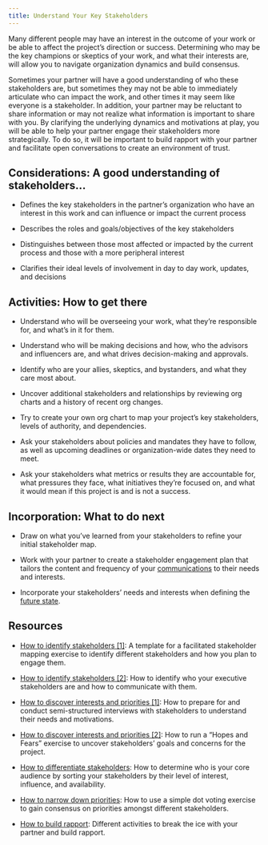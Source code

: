 ```yaml
---
title: Understand Your Key Stakeholders
---
```


Many different people may have an interest in the outcome of your work or be able to affect the project’s direction or success.  Determining who may be the key champions or skeptics of your work, and what their interests are, will allow you to navigate organization dynamics and build consensus.

Sometimes your partner will have a good understanding of who these stakeholders are, but sometimes they may not be able to immediately articulate who can impact the work, and other times it may seem like everyone is a stakeholder.  In addition, your partner may be reluctant to share information or may not realize what information is important to share with you.  By clarifying the underlying dynamics and motivations at play, you will be able to help your partner engage their stakeholders more strategically.  To do so, it will be important to build rapport with your partner and facilitate open conversations to create an environment of trust.   

## Considerations: A good understanding of stakeholders…

- Defines the key stakeholders in the partner’s organization who have an interest in this work and can influence or impact the current process

- Describes the roles and goals/objectives of the key stakeholders

- Distinguishes between those most affected or impacted by the current process and those with a more peripheral interest

- Clarifies their ideal levels of involvement in day to day work, updates, and decisions

## Activities: How to get there

- Understand who will be overseeing your work, what they’re responsible for, and what’s in it for them.

- Understand who will be making decisions and how, who the advisors and influencers are, and what drives decision-making and approvals.

- Identify who are your allies, skeptics, and bystanders, and what they care most about.

- Uncover additional stakeholders and relationships by reviewing org charts and a history of recent org changes.  

- Try to create your own org chart to map your project’s key stakeholders, levels of authority, and dependencies.

- Ask your stakeholders about policies and mandates they have to follow, as well as upcoming deadlines or organization-wide dates they need to meet.

- Ask your stakeholders what metrics or results they are accountable for, what pressures they face, what initiatives they’re focused on, and what it would mean if this project is and is not a success.

## Incorporation: What to do next

- Draw on what you’ve learned from your stakeholders to refine your initial stakeholder map.

- Work with your partner to create a stakeholder engagement plan that tailors the content and frequency of your [communications]({{site.baseurl}}/deliver/collaborate) to their needs and interests.

- Incorporate your stakeholders’ needs and interests when defining the [future state]({{site.baseurl}}/future/).

## Resources

- [How to identify stakeholders [1]](https://app.mural.co/t/gsa6/m/gsa6/1603921593244/a37e126788a75cbf3aad53c52cecbf266bdecd41): A template for a facilitated stakeholder mapping exercise to identify different stakeholders and how you plan to engage them.

- [How to identify stakeholders [2]](https://docs.google.com/presentation/d/10x0Lk9FywbNDL8_hGfeNqGfL3yJMhO8S79-F4tanB3w/edit#slide=id.p): How to identify who your executive stakeholders are and how to communicate with them.

- [How to discover interests and priorities [1]](https://methods.18f.gov/discover/stakeholder-and-user-interviews/): How to prepare for and conduct semi-structured interviews with stakeholders to understand their needs and motivations.

- [How to discover interests and priorities [2]](https://methods.18f.gov/discover/hopes-and-fears/): How to run a “Hopes and Fears” exercise to uncover stakeholders’ goals and concerns for the project.

- [How to differentiate stakeholders](https://docs.google.com/presentation/d/1W-unkKmPbbpPCcV1CNOOl1TIQXpvvFJwg2fnITi_1lQ/edit#slide=id.g418759d6f2_0_1334): How to determine who is your core audience by sorting your stakeholders by their level of interest, influence, and availability.

- [How to narrow down priorities](https://methods.18f.gov/discover/dot-voting/): How to use a simple dot voting exercise to gain consensus on priorities amongst different stakeholders.

- [How to build rapport](https://drive.google.com/drive/folders/0B5GqxshfZoAVdXVtY1gyQWJOOEk): Different activities to break the ice with your partner and build rapport.
